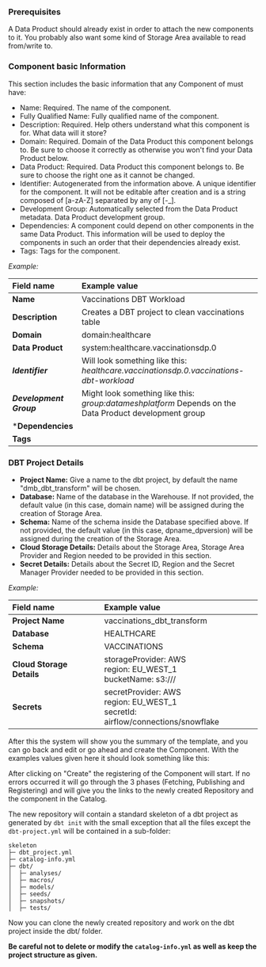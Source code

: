 ### Prerequisites

A Data Product should already exist in order to attach the new components to it. You probably also want some kind of Storage Area available to read from/write to.

### Component basic Information

This section includes the basic information that any Component of must have:

- Name: Required. The name of the component.
- Fully Qualified Name: Fully qualified name of the component.
- Description: Required. Help others understand what this component is for. What data will it store?
- Domain: Required. Domain of the Data Product this component belongs to. Be sure to choose it correctly as otherwise you won't find your Data Product below.
- Data Product: Required. Data Product this component belongs to. Be sure to choose the right one as it cannot be changed.
- Identifier: Autogenerated from the information above. A unique identifier for the component. It will not be editable after creation and is a string composed of [a-zA-Z] separated by any of [-_].
- Development Group: Automatically selected from the Data Product metadata. Data Product development group.
- Dependencies: A component could depend on other components in the same Data Product. This information will be used to deploy the components in such an order that their dependencies already exist.
- Tags: Tags for the component.

*Example:*

| Field name              | Example value                                                                                          |
|:------------------------|:-------------------------------------------------------------------------------------------------------|
| **Name**                | Vaccinations DBT Workload                                                                              |
| **Description**         | Creates a DBT project to clean vaccinations table                                                      |
| **Domain**              | domain:healthcare                                                                                      |
| **Data Product**        | system:healthcare.vaccinationsdp.0                                                                     |
| ***Identifier***        | Will look something like this: *healthcare.vaccinationsdp.0.vaccinations-dbt-workload*                 |
| ***Development Group*** | Might look something like this: *group:datameshplatform* Depends on the Data Product development group |
| ***Dependencies**       |                                                                                                        |
| **Tags**                |                                                                                                        |

### DBT Project Details

- **Project Name:** Give a name to the dbt project, by default the name "dmb_dbt_transform" will be chosen.
- **Database:** Name of the database in the Warehouse. If not provided, the default value (in this case, domain name) will be assigned during the creation of Storage Area.
- **Schema:** Name of the schema inside the Database specified above. If not provided, the default value (in this case, dpname_dpversion) will be assigned during the creation of the Storage Area.
- **Cloud Storage Details:** Details about the Storage Area, Storage Area Provider and Region needed to be provided in this section.
- **Secret Details:** Details about the Secret ID, Region and the Secret Manager Provider needed to be provided in this section.

*Example:*

| Field name                | Example value                                                                         |
|:--------------------------|:--------------------------------------------------------------------------------------|
| **Project Name**          | vaccinations_dbt_transform                                                            |
| **Database**              | HEALTHCARE                                                                            |
| **Schema**                | VACCINATIONS                                                                          |
| **Cloud Storage Details** | storageProvider: AWS<br/>region: EU_WEST_1<br/>bucketName: s3://<bucket-name>/        |
| **Secrets**               | secretProvider: AWS<br/>region: EU_WEST_1<br/>secretId: airflow/connections/snowflake |

After this the system will show you the summary of the template, and you can go back and edit or go ahead and create the Component. With the examples values given here it should look something like this:

After clicking on "Create" the registering of the Component will start. If no errors occurred it will go through the 3 phases (Fetching, Publishing and Registering) and will give you the links to the newly created Repository and the component in the Catalog.

The new repository will contain a standard skeleton of a dbt project as generated by `dbt init` with the small exception that all the files except the `dbt-project.yml` will be contained in a sub-folder:

```
skeleton
├─ dbt_project.yml
├─ catalog-info.yml
├─ dbt/
│  ├─ analyses/
│  ├─ macros/
│  ├─ models/
│  ├─ seeds/
│  ├─ snapshots/
│  ├─ tests/
```

Now you can clone the newly created repository and work on the dbt project inside the dbt/ folder.

**Be careful not to delete or modify the `catalog-info.yml` as well as keep the project structure as given.**